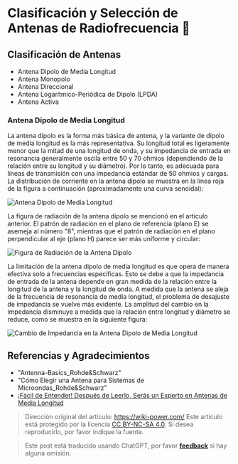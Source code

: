 # Clasificación y Selección de Antenas de Radiofrecuencia 🚧

## Clasificación de Antenas

- Antena Dipolo de Media Longitud
- Antena Monopolo
- Antena Direccional
- Antena Logarítmico-Periódica de Dipolo (LPDA)
- Antena Activa

### Antena Dipolo de Media Longitud

La antena dipolo es la forma más básica de antena, y la variante de dipolo de media longitud es la más representativa. Su longitud total es ligeramente menor que la mitad de una longitud de onda, y su impedancia de entrada en resonancia generalmente oscila entre 50 y 70 ohmios (dependiendo de la relación entre su longitud y su diámetro). Por lo tanto, es adecuada para líneas de transmisión con una impedancia estándar de 50 ohmios y cargas. La distribución de corriente en la antena dipolo se muestra en la línea roja de la figura a continuación (aproximadamente una curva senoidal):

![Antena Dipolo de Media Longitud](https://img.wiki-power.com/d/wiki-media/img/20220620095017.png)

La figura de radiación de la antena dipolo se mencionó en el artículo anterior. El patrón de radiación en el plano de referencia (plano E) se asemeja al número "8", mientras que el patrón de radiación en el plano perpendicular al eje (plano H) parece ser más uniforme y circular:

![Figura de Radiación de la Antena Dipolo](https://img.wiki-power.com/d/wiki-media/img/20220615110744.png)

La limitación de la antena dipolo de media longitud es que opera de manera efectiva solo a frecuencias específicas. Esto se debe a que la impedancia de entrada de la antena depende en gran medida de la relación entre la longitud de la antena y la longitud de onda. A medida que la antena se aleja de la frecuencia de resonancia de media longitud, el problema de desajuste de impedancia se vuelve más evidente. La amplitud del cambio en la impedancia disminuye a medida que la relación entre longitud y diámetro se reduce, como se muestra en la siguiente figura:

![Cambio de Impedancia en la Antena Dipolo de Media Longitud](https://img.wiki-power.com/d/wiki-media/img/20220620142357.png)

## Referencias y Agradecimientos

- "Antenna-Basics_Rohde&Schwarz"
- "Cómo Elegir una Antena para Sistemas de Microondas_Rohde&Schwarz"
- [¡Fácil de Entender! Después de Leerlo, Serás un Experto en Antenas de Media Longitud](https://zhuanlan.zhihu.com/p/51098683)

> Dirección original del artículo: <https://wiki-power.com/>
> Este artículo está protegido por la licencia [CC BY-NC-SA 4.0](https://creativecommons.org/licenses/by/4.0/deed.zh). Si desea reproducirlo, por favor indique la fuente.

> Este post está traducido usando ChatGPT, por favor [**feedback**](https://github.com/linyuxuanlin/Wiki_MkDocs/issues/new) si hay alguna omisión.